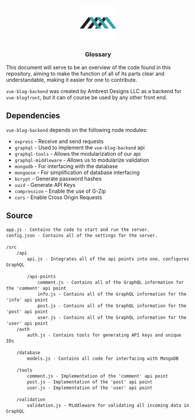 <h4 align="center">
    <img src="./img/logo.svg" width="20%" height="20%">
    <h3 align="center">Glossary</h3>
</h4>

This document will serve to be an overview of the code found in this repository, aiming to make the function of all of its parts clear and understandable, making it easier for one to contribute.

`vue-blog-backend` was created by Ambrest Designs LLC as a backend for `vue-blogfront`, but it can of course be used by any other front end.

## Dependencies

`vue-blog-backend` depends on the following node modules:

* `express` - Receive and send requests
* `graphql` - Used to implement the `vue-blog-backend` api
* `graphql-tools` - Allows the modularization of our api
* `graphql-middleware` - Allows us to modularize validation
* `mongodb` - For interfacing with the database
* `mongoose` - For simplification of database interfacing
* `bcrypt` - Generate password hashes
* `uuid` - Generate API Keys
* `compression` - Enable the use of G-Zip
* `cors` - Enable Cross Origin Requests

## Source

```text
app.js - Contains the code to start and run the server.
config.json - Contains all of the settings for the server.

/src
    /api
        api.js - Integrates all of the api points into one, configures GraphQL

        /api-points
            comment.js - Contains all of the GraphQL information for the 'comment' api point
            info.js - Contains all of the GraphQL information for the 'info' api point
            post.js - Contains all of the GraphQL information for the 'post' api point
            user.js - Contains all of the GraphQL information for the 'user' api point
    /auth
        auth.js - Contains tools for generating API keys and unique IDs

    /database
        models.js - Contains all code for interfacing with MongoDB

    /tools
        comment.js - Implementation of the 'comment' api point
        post.js - Implementation of the 'post' api point
        user.js - Implementation of the 'user' api point

    /validation
        validation.js - Middleware for validating all incoming data in GraphQL
```

